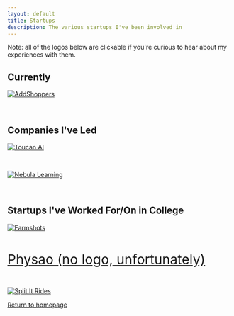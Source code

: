 ```yaml
---
layout: default
title: Startups
description: The various startups I've been involved in
---
```


Note: all of the logos below are clickable if you're curious to hear about my experiences with them.

## Currently

[![AddShoppers](../../assets/images/as.png)](./startups/addshoppers.html)

&nbsp;

## Companies I've Led

[![Toucan AI](../../assets/images/toucan_logo.png)](./startups/toucan-ai.html)

&nbsp;

[![Nebula Learning](../../assets/images/nebula_logo.png)](./startups/nebula-learning.html) 

&nbsp;

## Startups I've Worked For/On in College

[![Farmshots](../../assets/images/farmshots.png)](./startups/farmshots.html)

&nbsp;

<a href="./startups/physao.html" style="font-size:30px">Physao (no logo, unfortunately)</a>

&nbsp;

[![Split It Rides](../../assets/images/split_it_logo.png)](./startups/split-it-rides.html)


[Return to homepage](../)
